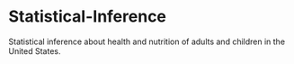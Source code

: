 # Statistical-Inference
Statistical inference about health and nutrition of adults and children in the United States.
